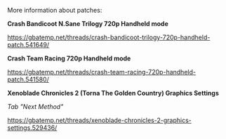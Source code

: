 More information about patches:

**Crash Bandicoot N.Sane Trilogy 720p Handheld mode**

https://gbatemp.net/threads/crash-bandicoot-trilogy-720p-handheld-patch.541649/



**Crash Team Racing 720p Handheld mode**

https://gbatemp.net/threads/crash-team-racing-720p-handheld-patch.541580/



**Xenoblade Chronicles 2 (Torna The Golden Country) Graphics Settings**

_Tab "Next Method"_

https://gbatemp.net/threads/xenoblade-chronicles-2-graphics-settings.529436/
